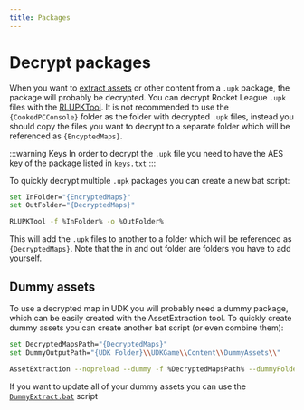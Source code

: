 ```yaml
---
title: Packages
---
```

# Decrypt packages

When you want to [extract assets](01_assets.md) or other content from a `.upk` package, the package will probably be decrypted. You can decrypt Rocket League `.upk` files with the [RLUPKTool](https://github.com/Martinii89/RLUPKT/tree/master). It is not recommended to use the `{CookedPCConsole}` folder as the folder with decrypted `.upk` files, instead you should copy the files you want to decrypt to a separate folder which will be referenced as `{EncyptedMaps}`.

:::warning Keys
In order to decrypt the `.upk` file you need to have the AES key of the package listed in `keys.txt`
:::

To quickly decrypt multiple `.upk` packages you can create a new bat script:

```sh
set InFolder="{EncryptedMaps}"
set OutFolder="{DecryptedMaps}"

RLUPKTool -f %InFolder% -o %OutFolder%
```

This will add the `.upk` files to another to a folder which will be referenced as `{DecryptedMaps}`. Note that the in and out folder are folders you have to add yourself.

## Dummy assets

To use a decrypted map in UDK you will probably need a dummy package, which can be easily created with the AssetExtraction tool. To quickly create dummy assets you can create another bat script (or even combine them):

```sh
set DecryptedMapsPath="{DecryptedMaps}"
set DummyOutputPath="{UDK Folder}\\UDKGame\\Content\\DummyAssets\\"

AssetExtraction --nopreload --dummy -f %DecryptedMapsPath% --dummyFolder %DummyOutputPath% -g *.upk
```

If you want to update all of your dummy assets you can use the [`DummyExtract.bat`](https://github.com/Martinii89/RL_DummyAssets/blob/master/DummyExtract.bat) script
